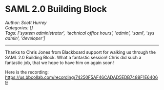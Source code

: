 # SAML 2.0 Building Block
*Author: Scott Hurrey*  
*Categories: []*  
*Tags: ['system administrator', 'technical office hours', 'admin', 'saml', 'sys admin', 'developer']*  
<hr />

Thanks to Chris Jones
from Blackboard support for walking us through the SAML 2.0 Building Block.
What a fantastic session! Chris did such a fantastic job, that we hope to have
him on again soon!

Here is the recording: https://us.bbcollab.com/recording/74250F5AF46CADAD5EDB7488F1E64069

